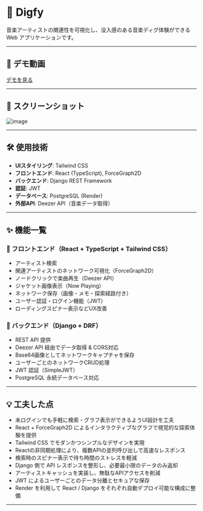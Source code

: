 # 🎵 Digfy

音楽アーティストの関連性を可視化し、没入感のある音楽ディグ体験ができる Web アプリケーションです。

---

## 🔗 デモ動画

[デモを見る](https://github.com/user-attachments/assets/9c9af5c6-c065-441d-9ac1-116ca003021c)

---

## 📸 スクリーンショット

![image](https://github.com/user-attachments/assets/73e81130-1234-4dd8-ac3d-3d70d1cb5633)

---

## 🛠️ 使用技術

* **UIスタイリング**: Tailwind CSS
* **フロントエンド**: React (TypeScript), ForceGraph2D
* **バックエンド**: Django REST Framework
* **認証**: JWT
* **データベース**: PostgreSQL (Render)
* **外部API**: Deezer API（音楽データ取得）

---

## ✨ 機能一覧

### 🎨 フロントエンド（React + TypeScript + Tailwind CSS）

* アーティスト検索
* 関連アーティストのネットワーク可視化（ForceGraph2D）
* ノードクリックで楽曲再生（Deezer API）
* ジャケット画像表示（Now Playing）
* ネットワーク保存（画像・メモ・探索経路付き）
* ユーザー認証・ログイン機能（JWT）
* ローディングスピナー表示などUX改善

### 🐍 バックエンド（Django + DRF）

* REST API 提供
* Deezer API 経由でデータ取得 & CORS対応
* Base64画像としてネットワークキャプチャを保存
* ユーザーごとのネットワークCRUD処理
* JWT 認証（SimpleJWT）
* PostgreSQL 永続データベース対応

---

## 💡 工夫した点

* 未ログインでも手軽に検索・グラフ表示ができるようUI設計を工夫
* React + ForceGraph2D によるインタラクティブなグラフで視覚的な探索体験を提供
* Tailwind CSS でモダンかつシンプルなデザインを実現
* Reactの非同期処理により、複数APIの並列呼び出しで高速なレスポンス
* 検索時のスピナー表示で待ち時間のストレスを軽減
* Django 側で API レスポンスを整形し、必要最小限のデータのみ返却
* アーティストキャッシュを実装し、無駄なAPIアクセスを削減
* JWT によるユーザーごとのデータ分離とセキュアな保存
* Render を利用して React / Django をそれぞれ自動デプロイ可能な構成に整備

---

